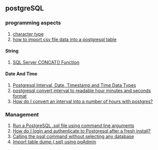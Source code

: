 ## postgreSQL

### programming aspects

 1. [character type][1]
 2. [how to import csv file data into a postgresql table][3]

#### String

 1. [SQL Server CONCAT() Function][9]

#### Date And Time

 1. [Postgresql Interval, Date, Timestamp and Time Data Types][7]
 2. [postgresql convert interval to readable hour minutes and seconds format][8]
 3. [How do I convert an interval into a number of hours with postgres?][10]

### Management

 1. [Run a PostgreSQL .sql file using command line arguments][4]
 2. [How do I login and authenticate to Postgresql after a fresh install?][2]
 3. [Calling the psql command without selecting any database][5]
 4. [Import table dump (.sql) using pgAdmin][6]

[1]: https://www.postgresql.org/docs/9.1/datatype-character.html
[2]: https://stackoverflow.com/questions/2172569/how-do-i-login-and-authenticate-to-postgresql-after-a-fresh-install
[3]: https://stackoverflow.com/questions/2987433/how-to-import-csv-file-data-into-a-postgresql-table
[4]: https://stackoverflow.com/questions/9736085/run-a-postgresql-sql-file-using-command-line-arguments
[5]: https://superuser.com/questions/655399/calling-the-psql-command-without-selecting-any-database
[6]: https://stackoverflow.com/a/55519761
[7]: https://www.2ndquadrant.com/en/blog/know-what-time-it-is/
[8]: https://stackoverflow.com/questions/41412802/postgresql-query-for-hour-minutes-and-seconds
[9]: https://www.w3schools.com/sql/func_sqlserver_concat.asp
[10]: https://stackoverflow.com/questions/952493/how-do-i-convert-an-interval-into-a-number-of-hours-with-postgres
